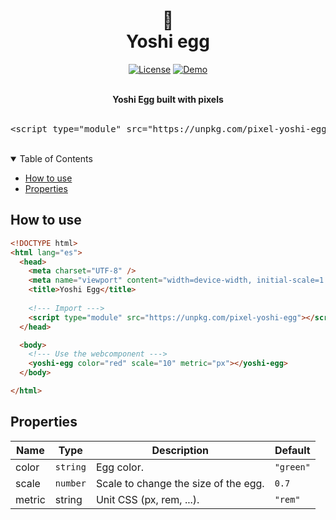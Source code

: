 <div align="center">
    <h1>
        👾
        <br />
        Yoshi egg
        <br />
    </h1>
</div>

<div align="center">

[![License](https://img.shields.io/github/license/Alejandroid17/yoshi-egg?style=flat-square)](https://github.com/Alejandroid17/yoshi-egg/blob/main/LICENSE)
[![Demo](https://img.shields.io/badge/demos-🚀-yellow.svg?style=flat-square)](https://github.com/Alejandroid17/yoshi-egg/tree/main/demo)

<br />
</div>

<div align="center"> 
<strong>Yoshi Egg built with pixels</strong>
</div>

<div align="center"> 
<br />
<pre>&lt;script type="module" src="https://unpkg.com/pixel-yoshi-egg"&gt;&lt;/script&gt;</pre>
<br />
</div>

<!-- TABLE OF CONTENTS -->

<details open>
    <summary>Table of Contents</summary>
    <ul>
        <li><a href="#how-to-use">How to use</a></li>
        <li><a href="#properties">Properties</a></li>
  </ul>
</details>

## How to use


```html
<!DOCTYPE html>
<html lang="es">
  <head>
    <meta charset="UTF-8" />
    <meta name="viewport" content="width=device-width, initial-scale=1.0" />
    <title>Yoshi Egg</title>
    
    <!--- Import --->
    <script type="module" src="https://unpkg.com/pixel-yoshi-egg"></script>
  </head>

  <body>
    <!--- Use the webcomponent --->
    <yoshi-egg color="red" scale="10" metric="px"></yoshi-egg>
  </body>

</html>
```

## Properties

| Name   | Type   | Description                         | Default |
|--------|--------|-------------------------------------|---------|
| color  | `string` | Egg color.                           | `"green"` |
| scale  | `number` | Scale to change the size of the egg. | `0.7`     |
| metric | string | Unit CSS (px, rem, ...).       | `"rem"`   |


